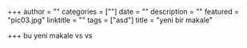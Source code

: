 +++
author = ""
categories = [""]
date = ""
description = ""
featured = "pic03.jpg"
linktitle = ""
tags = ["asd"]
title = "yeni bir makale"

+++
bu yeni makale vs vs